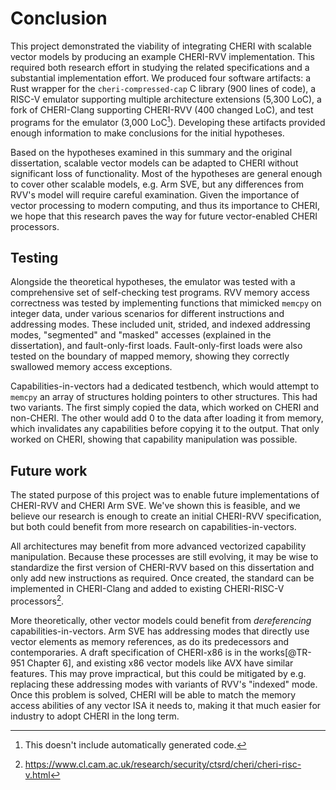 # Conclusion

This project demonstrated the viability of integrating CHERI with
scalable vector models by producing an example CHERI-RVV implementation.
This required both research effort in studying the related
specifications and a substantial implementation effort. We produced four
software artifacts: a Rust wrapper for the `cheri-compressed-cap` C
library (900 lines of code), a RISC-V emulator supporting multiple
architecture extensions (5,300 LoC), a fork of CHERI-Clang supporting
CHERI-RVV (400 changed LoC), and test programs for the emulator (3,000
LoC[^48]). Developing these artifacts provided enough information to
make conclusions for the initial hypotheses.

Based on the hypotheses examined in this summary and the original dissertation,
scalable vector models can be adapted to CHERI without
significant loss of functionality. Most of the hypotheses are general
enough to cover other scalable models, e.g. Arm SVE, but any differences
from RVV's model will require careful examination. Given the importance
of vector processing to modern computing, and thus its importance to
CHERI, we hope that this research paves the way for future
vector-enabled CHERI processors.

## Testing
Alongside the theoretical hypotheses, the emulator was tested with a comprehensive set of self-checking test programs.
RVV memory access correctness was tested by implementing functions that mimicked `memcpy` on integer data, under various scenarios for different instructions and addressing modes.
These included unit, strided, and indexed addressing modes, "segmented" and "masked" accesses (explained in the dissertation), and fault-only-first loads.
Fault-only-first loads were also tested on the boundary of mapped memory, showing they correctly swallowed memory access exceptions.

Capabilities-in-vectors had a dedicated testbench, which would attempt to `memcpy` an array of structures holding pointers to other structures.
This had two variants. The first simply copied the data, which worked on CHERI and non-CHERI. The other would add 0 to the data after loading it from memory, which invalidates any capabilities before copying it to the output. That only worked on CHERI, showing that capability manipulation was possible.

## Future work

The stated purpose of this project was to enable future implementations
of CHERI-RVV and CHERI Arm SVE. We've shown this is feasible, and we
believe our research is enough to create an initial CHERI-RVV
specification, but both could benefit from more research on
capabilities-in-vectors.

All architectures may benefit from more advanced vectorized capability
manipulation. Because these processes are still evolving, it may be wise
to standardize the first version of CHERI-RVV based on this dissertation
and only add new instructions as required. Once created, the standard
can be implemented in CHERI-Clang and added to existing
CHERI-RISC-V processors[^50].

More theoretically, other vector models could benefit from
*dereferencing* capabilities-in-vectors. Arm SVE has addressing modes
that directly use vector elements as memory references, as do its
predecessors and contemporaries. A draft specification of CHERI-x86 is
in the works[@TR-951 Chapter 6], and existing x86 vector models like AVX
have similar features. This may prove impractical, but this could be
mitigated by e.g. replacing these addressing modes with variants of
RVV's "indexed" mode. Once this problem is solved, CHERI will be able to
match the memory access abilities of any vector ISA it needs to, making
it that much easier for industry to adopt CHERI in the long term.

[^28]: The "original allocation the pointer is derived
    from"[@memarianExploringSemanticsPointer2019], or in CHERI terms the
    bounds within which the pointer is valid.

[^32]: e.g. on FPGAs multiplexers can be relatively cheap.

[^44]: This avoids edge cases with masking, where one part of a
    capability could be modified while the other parts are left alone.

[^45]: The tag bits are implicitly instead of explicitly included here
    because `VLEN,ELEN` must be powers of two.

[^47]: The encoding mode
    ([\[chap:bg:subsec:cheriencodingmode\]](#chap:bg:subsec:cheriencodingmode){reference-type="ref"
    reference="chap:bg:subsec:cheriencodingmode"}) does not affect
    register usage: when using the Integer encoding mode, instructions
    can still access the vector registers in a capability context. This
    is just like how scalar capability registers are still accessible in
    Integer encoding mode.

[^48]: This doesn't include automatically generated code.


[^50]: <https://www.cl.cam.ac.uk/research/security/ctsrd/cheri/cheri-risc-v.html>
